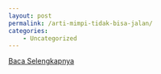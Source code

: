 ```yaml
---
layout: post
permalink: /arti-mimpi-tidak-bisa-jalan/
categories:
    - Uncategorized
---
```


[Baca Selengkapnya](/10)
